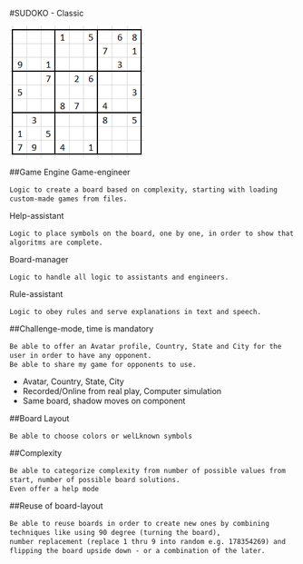 #SUDOKO - Classic

![SUDOKO Classic](images/sudokuClassic.png) 

##Game Engine
Game-engineer
```
Logic to create a board based on complexity, starting with loading custom-made games from files.
```

Help-assistant
```
Logic to place symbols on the board, one by one, in order to show that algoritms are complete. 
```

Board-manager
```
Logic to handle all logic to assistants and engineers.
```

Rule-assistant
```
Logic to obey rules and serve explanations in text and speech.  
```

##Challenge-mode, time is mandatory
```
Be able to offer an Avatar profile, Country, State and City for the user in order to have any opponent.
Be able to share my game for opponents to use. 
```
* Avatar, Country, State, City
* Recorded/Online from real play, Computer simulation
* Same board, shadow moves on component

##Board Layout
```
Be able to choose colors or welLknown symbols
```

##Complexity
```
Be able to categorize complexity from number of possible values from start, number of possible board solutions.
Even offer a help mode
```

##Reuse of board-layout
```
Be able to reuse boards in order to create new ones by combining techniques like using 90 degree (turning the board), 
number replacement (replace 1 thru 9 into random e.g. 178354269) and flipping the board upside down - or a combination of the later.
```
